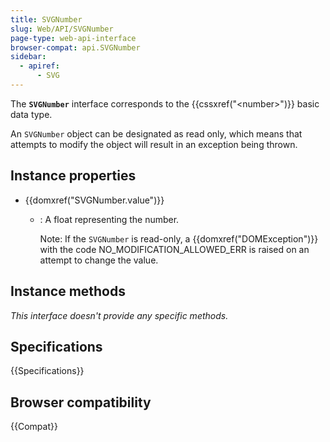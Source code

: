 ```yaml
---
title: SVGNumber
slug: Web/API/SVGNumber
page-type: web-api-interface
browser-compat: api.SVGNumber
sidebar:
  - apiref:
      - SVG
---
```


The **`SVGNumber`** interface corresponds to the {{cssxref("&lt;number&gt;")}} basic data type.

An `SVGNumber` object can be designated as read only, which means that attempts to modify the object will result in an exception being thrown.

## Instance properties

- {{domxref("SVGNumber.value")}}
  - : A float representing the number.

    Note: If the `SVGNumber` is read-only, a {{domxref("DOMException")}} with the code NO_MODIFICATION_ALLOWED_ERR is raised on an attempt to change the value.

## Instance methods

_This interface doesn't provide any specific methods._

## Specifications

{{Specifications}}

## Browser compatibility

{{Compat}}
